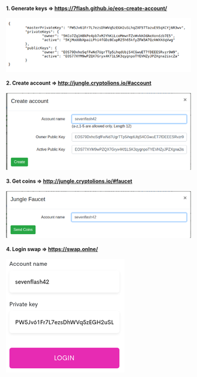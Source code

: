 #### 1. Generate keys =>  https://7flash.github.io/eos-create-account/
![Generate keys](1.png)
#### 2. Create account => http://jungle.cryptolions.io/#account
![Create account](2.png)
#### 3. Get coins => http://jungle.cryptolions.io/#faucet
![Get coins](3.png)
#### 4. Login swap => https://swap.onlne/
![Login swap](4.png)